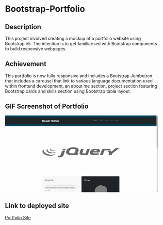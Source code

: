 # Bootstrap-Portfolio

## Description

This project involved creating a mockup of a portfolio website using Bootstrap v5. The intention is to get familiarised with Bootstrap components to build responsive webpages.

## Achievement

This portfolio is now fully responsive and includes a Bootstrap Jumbotron that includes a carousel that link to various language documentation used within frontend development, an about me section, project section featuring Bootstrap cards and skills section using Bootstrap table layout.

## GIF Screenshot of Portfolio

![Portfolio screenshot](./portfolio-capture.gif)

## Link to deployed site

[Portfolio Site]("https://sho-ayb.github.io/Bootstrap-Portfolio/")
